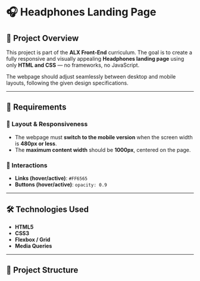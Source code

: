 # 🎧 Headphones Landing Page

## 🧩 Project Overview
This project is part of the **ALX Front-End** curriculum. The goal is to create a fully responsive and visually appealing **Headphones landing page** using only **HTML and CSS** — no frameworks, no JavaScript.

The webpage should adjust seamlessly between desktop and mobile layouts, following the given design specifications.

---

## 🎯 Requirements

### 📐 Layout & Responsiveness
- The webpage must **switch to the mobile version** when the screen width is **480px or less**.  
- The **maximum content width** should be **1000px**, centered on the page.  

### 🎨 Interactions
- **Links (hover/active)**: `#FF6565`  
- **Buttons (hover/active)**: `opacity: 0.9`  

---

## 🛠️ Technologies Used
- **HTML5**
- **CSS3**
- **Flexbox / Grid**
- **Media Queries**

---

## 📂 Project Structure
